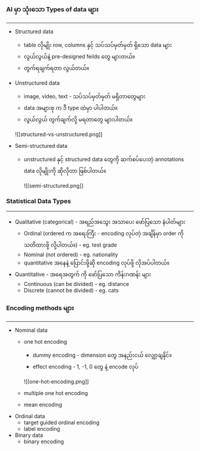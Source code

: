 
### AI မှာ သုံးသော Types of data  များ
---
* Structured data
	* table လိုမျိုး row, columns နှင့် သပ်သပ်မှတ်မှတ် ရှိသော data များ
	* လွယ်လွယ်နဲ့ pre-designed feilds တွေ များတယ်။
	* တွက်ရချက်ရတာ လွယ်တယ်။
* Unstructured data
	* image, video, text - သပ်သပ်မှတ်မှတ် မရှိတာတွေများ
	* data အများစု က ဒီ type ထဲမှာ ပါပါတယ်။
	* လွယ်လွယ် တွက်ချက်လို့ မရတာတွေ များပါတယ်။

	![[structured-vs-unstructured.png]]
	
* Semi-structured data
	* unstructured နှင့် structured data တွေကို ဆက်စပ်ပေးတဲ့ annotations data လိုမျိုးကို ဆိုလိုတာ ဖြစ်ပါတယ်။
	
		![[semi-structured.png]]

### Statistical Data Types
---
- Qualitative (categorical) - အရည်အသွေး အသာပေး ဖော်ပြသော နံပါတ်များ
	- Ordinal (ordered က အရေးကြီး - encoding လုပ်တဲ့ အချိန်မှာ order ကို သတိထားဖို့ လို့ပါတယ်။) - eg. test grade
	- Nominal (not ordered) - eg. nationality
	- quantitative အနေနဲ့ ပြောင်းဖို့ဆို encoding လုပ်ဖို့ လိုအပ်ပါတယ်။
- Quantitative - အရေအတွက် ကို ဖော်ပြသော ကိန်းဂဏန်း များ
	- Continuous (can be divided) - eg. distance
	- Discrete (cannot be divided) - eg. cats

### Encoding methods များ
---
* Nominal data
	* one hot encoding 
		- dummy encoding - dimension တွေ အနည်းငယ် လျှော့ချနိုင်။
		* effect encoding - 1, -1, 0 တွေ နဲ့ encode လုပ်
		
		![[one-hot-encoding.png]]
	
	* multiple one hot encoding
	* mean encoding
	
- Ordinal data
	- target guided ordinal encoding
	- label encoding 
- Binary data
	- binary encoding 